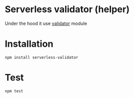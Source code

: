 # Serverless validator (helper)

Under the hood it use [validator](https://www.npmjs.com/package/validator) module

# Installation

```
npm install serverless-validator
```

# Test

```
npm test
```